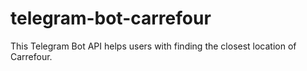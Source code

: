 # telegram-bot-carrefour
This Telegram Bot API helps users with finding the closest location of Carrefour.
